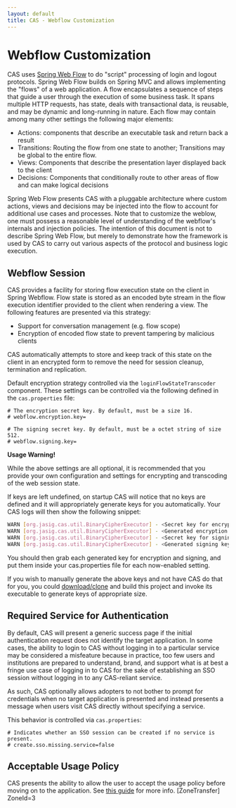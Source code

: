 ```yaml
---
layout: default
title: CAS - Webflow Customization
---
```



# Webflow Customization
CAS uses [Spring Web Flow](projects.spring.io/spring-webflow) to do "script" processing of login and logout protocols. 
Spring Web Flow builds on Spring MVC and allows implementing the "flows" of a web application. A flow encapsulates a sequence 
of steps that guide a user through the execution of some business task. It spans multiple HTTP requests, has state, deals with
transactional data, is reusable, and may be dynamic and long-running in nature. Each flow may contain among many other 
settings the following major elements:

- Actions: components that describe an executable task and return back a result
- Transitions: Routing the flow from one state to another; Transitions may be global to the entire flow.
- Views: Components that describe the presentation layer displayed back to the client
- Decisions: Components that conditionally route to other areas of flow and can make logical decisions

Spring Web Flow presents CAS with a pluggable architecture where custom actions, views and decisions may be injected into the 
flow to account for additional use cases and processes. Note that to customize the weblow, one must possess a reasonable level
of understanding of the webflow's internals and injection policies. The intention of this document is not to describe Spring Web Flow, 
but merely to demonstrate how the framework is used by CAS to carry out various aspects of the protocol and business logic execution.

## Webflow Session
CAS provides a facility for storing flow execution state on the client in Spring Webflow. Flow state is stored as an encoded byte 
stream in the flow execution identifier provided to the client when rendering a view. The following features are presented via this strategy:

- Support for conversation management (e.g. flow scope)
- Encryption of encoded flow state to prevent tampering by malicious clients

CAS automatically attempts to store 
and keep track of this state on the client in an encrypted form to remove the need for session cleanup, termination and replication.

Default encryption strategy controlled via the `loginFlowStateTranscoder` component.
These settings can be controlled via the following defined in the `cas.properties` file:

```properties
# The encryption secret key. By default, must be a size 16.
# webflow.encryption.key=

# The signing secret key. By default, must be a octet string of size 512.
# webflow.signing.key=
```

<div class="alert alert-warning"><strong>Usage Warning!</strong><p>
While the above settings are all optional, it is recommended that you provide your own configuration and settings for encrypting and
transcoding of the web session state.</p></div>

If keys are left undefined, on startup CAS will notice that no keys are defined and it will appropriately generate keys for you automatically. Your CAS logs will then show the following snippet:

```bash
WARN [org.jasig.cas.util.BinaryCipherExecutor] - <Secret key for encryption is not defined. CAS will attempt to auto-generate the encryption key>
WARN [org.jasig.cas.util.BinaryCipherExecutor] - <Generated encryption key ABC of size ... . The generated key MUST be added to CAS settings.>
WARN [org.jasig.cas.util.BinaryCipherExecutor] - <Secret key for signing is not defined. CAS will attempt to auto-generate the signing key>
WARN [org.jasig.cas.util.BinaryCipherExecutor] - <Generated signing key XYZ of size ... . The generated key MUST be added to CAS settings.>
```

You should then grab each generated key for encryption and signing, and put them inside your cas.properties file for each now-enabled setting.

If you wish to manually generate the above keys and not have CAS do that for you, you could [download/clone](https://github.com/mitreid-connect/json-web-key-generator.git) and build this project and invoke its executable to generate keys of appropriate size.

## Required Service for Authentication
By default, CAS will present a generic success page if the initial authentication request does not identify
the target application. In some cases, the ability to login to CAS without logging
in to a particular service may be considered a misfeature because in practice, too few users and institutions
are prepared to understand, brand, and support what is at best a fringe use case of logging in to CAS for the
sake of establishing an SSO session without logging in to any CAS-reliant service.

As such, CAS optionally allows adopters to not bother to prompt for credentials when no target application is presented
and instead presents a message when users visit CAS directly without specifying a service.

This behavior is controlled via `cas.properties`:

```properties
# Indicates whether an SSO session can be created if no service is present.
# create.sso.missing.service=false
```

## Acceptable Usage Policy
CAS presents the ability to allow the user to accept the usage policy before moving on to the application.
See [this guide](Webflow-Customization-AUP.html) for more info.
[ZoneTransfer]
ZoneId=3
